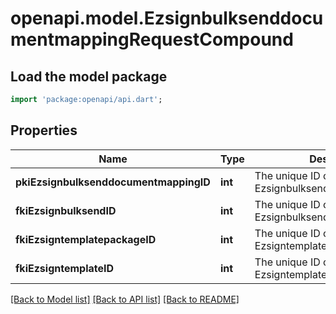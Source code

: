 # openapi.model.EzsignbulksenddocumentmappingRequestCompound

## Load the model package
```dart
import 'package:openapi/api.dart';
```

## Properties
Name | Type | Description | Notes
------------ | ------------- | ------------- | -------------
**pkiEzsignbulksenddocumentmappingID** | **int** | The unique ID of the Ezsignbulksenddocumentmapping. | [optional] 
**fkiEzsignbulksendID** | **int** | The unique ID of the Ezsignbulksend | 
**fkiEzsigntemplatepackageID** | **int** | The unique ID of the Ezsigntemplatepackage | [optional] 
**fkiEzsigntemplateID** | **int** | The unique ID of the Ezsigntemplate | [optional] 

[[Back to Model list]](../README.md#documentation-for-models) [[Back to API list]](../README.md#documentation-for-api-endpoints) [[Back to README]](../README.md)


